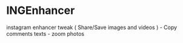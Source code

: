 # INGEnhancer
instagram enhancer tweak ( Share/Save images and videos ) - Copy comments texts - zoom photos
